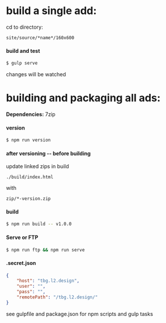 # build a single add:

cd to directory:
```
site/source/*name*/160x600
```
#### build and test
```sh
$ gulp serve
```
changes will be watched

# building and packaging all ads:

**Dependencies:** 7zip

#### version
```sh
$ npm run version
```
#### after versioning -- before building
update linked zips in build
```
./build/index.html
```
with 
```
zip/*-version.zip
 ```
#### build
```sh
$ npm run build -- v1.0.0
```

#### Serve or FTP
```sh
$ npm run ftp && npm run serve
```
#### .secret.json
```json
{
	"host": "tbg.l2.design",
	"user": "",
	"pass": "",
	"remotePath": "/tbg.l2.design/"
}
```
see gulpfile and package.json for npm scripts and gulp tasks